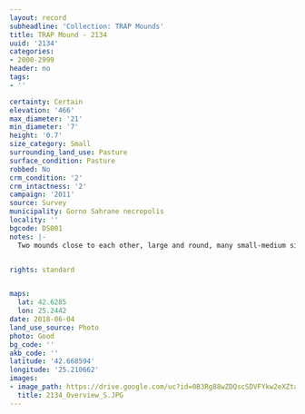 ```yaml
---
layout: record
subheadline: 'Collection: TRAP Mounds'
title: TRAP Mound - 2134
uuid: '2134'
categories:
- 2000-2999
header: no
tags:
- ''

certainty: Certain
elevation: '466'
max_diameter: '21'
min_diameter: '7'
height: '0.7'
size_category: Small
surrounding_land_use: Pasture
surface_condition: Pasture
robbed: No
crm_condition: '2'
crm_intactness: '2'
campaign: '2011'
source: Survey
municipality: Gorno Sahrane necropolis
locality: ''
bgcode: DS001
notes: |-
  Two mounds close to each other, large and round, many small-medium sized stones on top, some vegetation.


rights: standard


maps:
  lat: 42.6285
  lon: 25.2442
date: 2018-06-04
land_use_source: Photo
photo: Good
bg_code: ''
akb_code: ''
latitude: '42.668594'
longitude: '25.210662'
images:
- image_path: https://drive.google.com/uc?id=0B3Rg88wZDQscSDVFYkw2eXZtanM
  title: 2134_Overview_S.JPG
---
```

